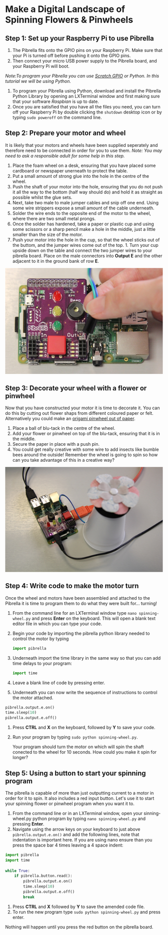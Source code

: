 # Make a Digital Landscape of Spinning Flowers & Pinwheels

## Step 1: Set up your Raspberry Pi to use Pibrella

1. The Pibrella fits onto the GPIO pins on your Raspberry Pi. Make sure that your Pi is turned off before pushing it onto the GPIO pins.
1. Then connect your micro USB power supply to the Pibrella board, and your Raspberry Pi will boot. 

  *Note:To program your Pibrella you can use [Scratch GPIO](http://scratchgpio.github.io) or Python. In this tutorial we will be using Python.* 

1. To program your Pibrella using Python, download and install the Pibrella Python Library by opening an LXTerminal window and first making sure that your software *Raspbian* is up to date. 
1. Once you are satisfied that you have all the files you need, you can turn off your Raspberry Pi by double clicking the `shutdown` desktop icon or by typing `sudo poweroff` on the command line. 

## Step 2: Prepare your motor and wheel
It is likely that your motors and wheels have been supplied seperately and therefore need to be connected in order for you to use them. *Note: You may need to ask a responsible adult for some help in this step.*

1. Place the foam wheel on a desk, ensuring that you have placed some cardboard or newspaper unerneath to protect the table.
1. Put a small amount of strong glue into the hole in the centre of the wheel.
1. Push the shaft of your motor into the hole, ensuring that you do not push it all the way to the bottom (half way should do) and hold it as straight as possible whilst the glue sets. 
1. Next, take two male to male jumper cables and snip off one end. Using some wire strippers expose a small amount of the cable underneath.
1. Solder the wire ends to the opposite end of the motor to the wheel, where there are two small metal prongs. 
1. Once the solder has hardened, take a paper or plastic cup and using some scissors or a sharp pencil make a hole in the middle, just a little smaller than the size of the motor. 
1. Push your motor into the hole in the cup, so that the wheel sticks out of the buttom, and the jumper wires come out of the top. 1. Turn your cup upside down on the table and connect the two jumper wires to your pibrella board. Place on the male connectors into **Output E** and the other adjacent to it in the ground bank of row **E**.

 ![](images/setup.JPG)

## Step 3: Decorate your wheel with a flower or pinwheel
Now that you have constructed your motor it is time to decorate it. You can do this by cutting out flower shaps from different coloured paper or felt. Alternatively you could make an [origami pinwheel out of paper](http://www.wikihow.com/Make-an-Origami-Pinwheel).

1. Place a ball of blu-tack in the centre of the wheel.
1. Add your flower or pinwheel on top of the blu-tack, ensuring that it is in the middle. 
1. Secure the paper in place with a push pin. 
1. You could get really creative with some wire to add insects like bumble bees around the outside! Remember the wheel is going to spin so how can you take advantage of this in a creative way?

 ![](images/spinning-flower.JPG)

## Step 4: Write code to make the motor turn
Once the wheel and motors have been assembled and attached to the Pibrella it is time to program them to do what they were built for... turning!

1. From the command line for an LXTerminal window type `nano spinning-wheel.py` and press **Enter** on the keyboard. This will open a blank text editor file in which you can type your code.
1. Begin your code by importing the pibrella python library needed to control the motor by typing 
    
    ```python
    import pibrella
    ```
1. Underneath import the time library in the same way so that you can add time delays to your program:

    ```python
    import time
    ```
1. Leave a blank line of code by pressing enter.
1. Underneath you can now write the sequence of instructions to control the motor attached. 

  ```python
  pibrella.output.e.on()
  time.sleep(10)
  pibrella.output.e.off()
  ```
  
1. Press **CTRL** and **X** on the keyboard, followed by **Y** to save your code.
1. Run your program by typing `sudo python spinning-wheel.py`.

    Your program should turn the motor on which will spin the shaft conected to the wheel for 10 seconds. How could you make it spin for longer?
    
## Step 5: Using a button to start your spinning program
The pibrella is capable of more than just outputting current to a motor in order for it to spin. It also includes a red input button. Let's use it to start your spinning flower or pinwheel program when you want it to.

1. From the command line or in an LXTerminal window, open your sinning-wheel.py python program by typing `nano spinning-wheel.py` and pressing **Enter**.
1. Navigate using the arrow keys on your keyboard to just above `pibrella.output.e.on()` and add the following lines, note that indentation is important here. If you are using nano ensure than you press the space bar 4 times leaving a 4 space indent:

  ```python
  import pibrella
  import time
  
  while True:
      if pibrella.button.read():
          pibrella.output.e.on()
          time.sleep(10)
          pibrella.output.e.off()
          break
  ```
1. Press **CTRL** and **X** followed by **Y** to save the amended code file.
1. To run the new program type `sudo python spinning-wheel.py` and press enter.
 
 Nothing will happen until you press the red button on the pibrella board.
